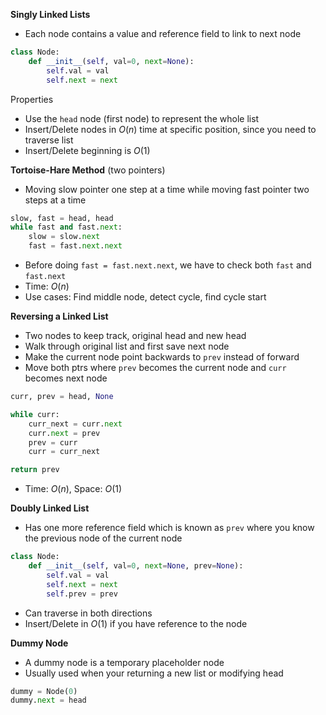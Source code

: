 **Singly Linked Lists**
- Each node contains a value and reference field to link to next node

```Python
class Node:
	def __init__(self, val=0, next=None):
		self.val = val
		self.next = next
```

Properties
- Use the `head` node (first node) to represent the whole list
- Insert/Delete nodes in $O(n)$ time at specific position, since you need to traverse list
- Insert/Delete beginning is $O(1)$

**Tortoise-Hare Method** (two pointers)
- Moving slow pointer one step at a time while moving fast pointer two steps at a time

```Python
slow, fast = head, head
while fast and fast.next:
	slow = slow.next
	fast = fast.next.next
```
- Before doing `fast = fast.next.next`, we have to check both `fast` and `fast.next`
- Time: $O(n)$ 
- Use cases: Find middle node, detect cycle, find cycle start

**Reversing a Linked List**
- Two nodes to keep track, original head and new head
- Walk through original list and first save next node
- Make the current node point backwards to `prev` instead of forward
- Move both ptrs where `prev` becomes the current node and `curr` becomes next node

```Python
curr, prev = head, None

while curr:
	curr_next = curr.next
	curr.next = prev
	prev = curr
	curr = curr_next

return prev
```
- Time: $O(n)$, Space: $O(1)$ 

**Doubly Linked List**
- Has one more reference field which is known as `prev` where you know the previous node of the current node

```Python
class Node:
	def __init__(self, val=0, next=None, prev=None):
		self.val = val
		self.next = next
		self.prev = prev
```
- Can traverse in both directions
- Insert/Delete in $O(1)$ if you have reference to the node

**Dummy Node**
- A dummy node is a temporary placeholder node
- Usually used when your returning a new list or modifying head

```Python
dummy = Node(0)
dummy.next = head
```
